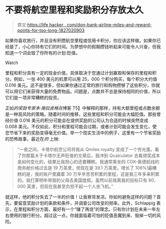# 不要将航空里程和奖励积分存放太久

> 原文:[https://life hacker . com/don-bank-airline-miles-and-reward-points-for-too-long-1827020903](https://lifehacker.com/dont-bank-airline-miles-and-reward-points-for-too-long-1827020903)

如果你喜欢旅行，并且没有积攒航空里程或信用卡积分，你应该这样做。如果你已经是了，小心你持有它们的时间。为梦想中的假期攒钱听起来可能令人兴奋，但我知道一个词会毁了你所有的计划:贬值。

Watch

里程和积分具有一定的现金价值，具体取决于您通过计划赢取和保存的里程和积分。例如，一张 400 美元的机票可以用 25，000 个积分购买，每个积分大约值 0.016 美元。这不是很多，但如果你通过正常的旅行和购物攒够了这些积分，你就可以用它们来获得大量的免费物品。问题是，点数并不总是保持相同的价值，所以它们是一项非常糟糕的投资。

正如*的奖励专家本·施拉皮格在*博客 T5】中解释的那样，持有大额里程或点数余额是一种高风险的策略。随着时间的推移，这些里程和积分可能会大幅贬值。那些曾经价值 0.016 美元的积分可能会在提供奖励的公司认为合适的时候突然变成 0.008 美元。不仅如此，积分和里程可能会过期，或者计划可能会发生变化，使您节省下来的奖励变得毫无价值。举一个现实生活中的例子，这里有一个节省奖励的恐怖故事，最近在*的* 上映:

> “一夜之间，卡塔尔航空公司将我从 Qmiles royalty 变成了一个穷光蛋。看了你那篇关于卡塔尔无声贬值的文章后，我冲到 Qcalculator 去看颁奖成本是如何变化的，结果比我担心的还要糟糕。我通常乘坐的 CGK-奥德航线的商务舱价格过去是 19 万英里，但现在是 39.1 万英里。增长了 106%!最糟糕的是，我的账户里藏着 30 万辛辛苦苦积累的里程，这是我三年多来积累的。我打算明年带我的父母去美国度假，虽然以前我离我的目标只有 80，000 英里，但现在我甚至负担不起一个人坐飞机。”

就这样，他的积分失去了一半的价值！让我脊背发凉。你如何避免这样的问题？首先，要留意奖励计划的条款和条件，并调查公司改变的频率。此外，Schlappig 表示，在里程和积分方面，最好有一个“赚了再烧”的理念。只有你计划在未来一年左右使用的银行积分。超过这一点，你就面临着可怕的贬值恶魔到来、毁掉一切的风险。
